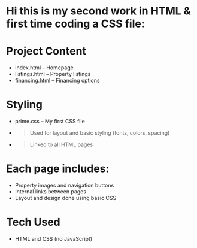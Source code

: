 # Hi this is my second work in HTML & first time coding a CSS file:

# Project Content
- index.html – Homepage
- listings.html – Property listings
- financing.html – Financing options

# Styling
- prime.css – My first CSS file
- > Used for layout and basic styling (fonts, colors, spacing)
- > Linked to all HTML pages

# Each page includes:
- Property images and navigation buttons
- Internal links between pages
- Layout and design done using basic CSS

# Tech Used
- HTML and CSS (no JavaScript)
